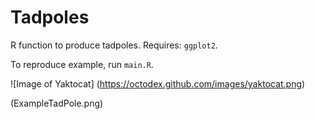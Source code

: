 # Tadpoles

R function to produce tadpoles.
Requires: `ggplot2`.

To reproduce example, run `main.R`.

![Image of Yaktocat]
(https://octodex.github.com/images/yaktocat.png)

(ExampleTadPole.png)
